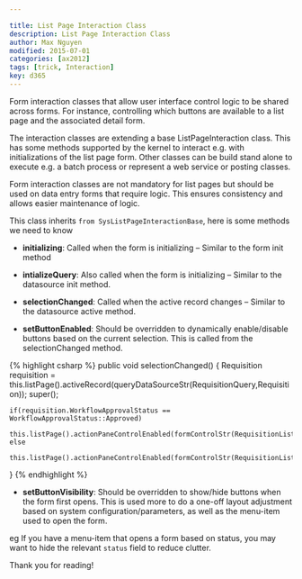 ```yaml
---

title: List Page Interaction Class
description: List Page Interaction Class
author: Max Nguyen
modified: 2015-07-01
categories: [ax2012]
tags: [trick, Interaction]
key: d365
---
```


Form interaction classes that allow user interface control logic to be shared across forms. For instance, controlling which buttons are available to a list page and the associated detail form.

The interaction classes are extending a base ListPageInteraction class. This has some methods supported by the kernel to interact e.g. with initializations of the list page form. Other classes can be build stand alone to execute e.g. a batch process or represent a web service or posting classes.

Form interaction classes are not mandatory for list pages but should be used on data entry forms that require logic. This ensures consistency and allows easier maintenance of logic.

 This class inherits `from SysListPageInteractionBase`, here is some methods we need to know

* **initializing**: Called when the form is initializing – Similar to the form init method

* **intializeQuery**: Also called when the form is initializing – Similar to the datasource init method.

* **selectionChanged**: Called when the active record changes – Similar to the datasource active method.

* **setButtonEnabled**: Should be overridden to dynamically enable/disable buttons based on the current selection. This is called from the selectionChanged method.

{% highlight csharp %}
public void selectionChanged()
{
    Requisition requisition = this.listPage().activeRecord(queryDataSourceStr(RequisitionQuery,Requisition));
    super();
   
    if(requisition.WorkflowApprovalStatus == WorkflowApprovalStatus::Approved)
        this.listPage().actionPaneControlEnabled(formControlStr(RequisitionListPage,Edit),true);
    else
        this.listPage().actionPaneControlEnabled(formControlStr(RequisitionListPage,Edit),false);
}
{% endhighlight %}

* **setButtonVisibility**: Should be overridden to show/hide buttons when the form first opens. This is used more to do a one-off layout adjustment based on system configuration/parameters, as well as the menu-item used to open the form. 

eg If you have a menu-item that opens a form based on status, you may want to hide the relevant `status` field to reduce clutter.

Thank you for reading!